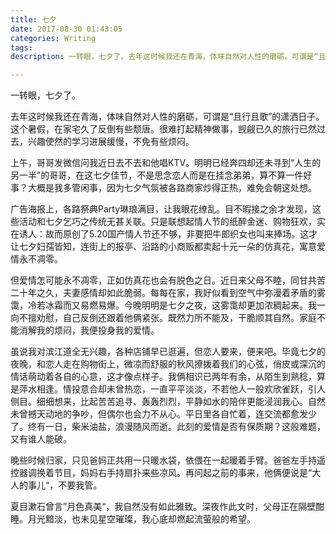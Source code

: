 ```yaml
---
title: 七夕
date: 2017-08-30 01:43:05
categories: Writing
tags:
description: 一转眼，七夕了。去年这时候我还在青海，体味自然对人性的磨砺，可谓是“且行且歌”的潇洒日子。这个暑假，在家宅久了反倒有些颓唐。很难打起精神做事，觊觎已久的旅行已然过去，兴趣使然的学习进展缓慢，不免有些烦闷……

---
```

一转眼，七夕了。

去年这时候我还在青海，体味自然对人性的磨砺，可谓是“且行且歌”的潇洒日子。这个暑假，在家宅久了反倒有些颓唐。很难打起精神做事，觊觎已久的旅行已然过去，兴趣使然的学习进展缓慢，不免有些烦闷。

上午，哥哥发微信问我近日去不去和他唱KTV。明明已经奔四却还未寻到“人生的另一半”的哥哥，在这七夕佳节，不是思念恋人而是在挂念弟弟，算不算一件好事？大概是我多管闲事，因为七夕气氛被各路商家炒得正热，难免会朝这处想。

广告海报上，各路祭典Party琳琅满目，让我眼花缭乱。目不暇接之余才发现，这些活动和七夕乞巧之传统无甚关联。只是联想起情人节的纸醉金迷、购物狂欢，实在诱人：故而原创了5.20国产情人节还不够，非要把牛郎织女也叫来捧场。这才让七夕妇孺皆知，连街上的报亭、沿路的小商贩都卖起十元一朵的仿真花，寓意爱情永不凋零。

但爱情怎可能永不凋零，正如仿真花也会有脱色之日。近日来父母不睦，同甘共苦二十年之久，夫妻感情却如此脆弱。每每在家，我好似看到空气中弥漫着矛盾的雾霭，冷若冰霜而又易燃易爆。今晚明明是七夕之夜，这雾霭却更加浓稠起来。我一向不擅劝慰，自己反倒还跟着他俩紧张。既然力所不能及，干脆顺其自然。家庭不能消解我的烦闷，我便投身我的爱情。

虽说我对滨江道全无兴趣，各种店铺早已逛遍，但恋人要来，便来吧。毕竟七夕的夜晚，和恋人走在购物街上，微凉而舒服的秋风撩拨着我们的心弦，俏皮或深沉的情话萌动着各自的心意，这才像点样子。我俩相识已两年有余，从陌生到熟稔，算是萍水相逢。情投意合却未曾热恋，一直平平淡淡，不若他人一般欢欣雀跃，引人侧目。细细想来，比起苦苦追寻、轰轰烈烈，平静如水的陪伴更能浸润我心。自然未曾撼天动地的争吵，但偶尔也会力不从心。平日里各自忙着，连交流都愈发少了。终有一日，柴米油盐，浪漫随风而逝。此刻的爱情是否有保质期？这般难题，又有谁人能破。

晚些时候归家，只见爸妈正共用一只暖水袋，依偎在一起暖着手臂。爸爸左手持遥控器调换着节目，妈妈右手持扇扑来些凉风。再问起之前的事来，他俩便说是“大人的事儿“，不要我管。

夏目漱石曾言”月色真美“，我自然没有如此雅致。深夜作此文时，父母正在隔壁酣睡。月光黯淡，也未见星空璀璨，我心底却燃起流萤般的希望。
